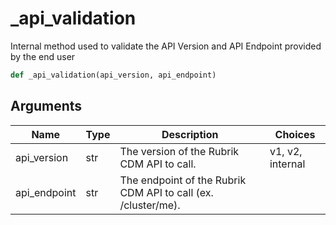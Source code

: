 # _api_validation

Internal method used to validate the API Version and API Endpoint provided by the end user
```py
def _api_validation(api_version, api_endpoint)
```

## Arguments
| Name        | Type | Description                                                                 | Choices |
|-------------|------|-----------------------------------------------------------------------------|---------|
| api_version  | str  | The version of the Rubrik CDM API to call.  |    v1, v2, internal     |
| api_endpoint  | str  | The endpoint of the Rubrik CDM API to call (ex. /cluster/me). |         |
